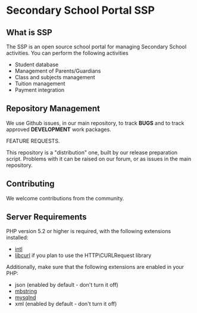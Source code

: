 # Secondary School Portal SSP

## What is SSP

The SSP is an open source school portal for managing Secondary School activities. You can perform the following activities

- Student database
- Management of Parents/Guardians
- Class and subjects management
- Tuition management
- Payment integration

## Repository Management

We use Github issues, in our main repository, to track **BUGS** and to track approved **DEVELOPMENT** work packages.

FEATURE REQUESTS.

This repository is a "distribution" one, built by our release preparation script. 
Problems with it can be raised on our forum, or as issues in the main repository.

## Contributing

We welcome contributions from the community.

## Server Requirements

PHP version 5.2 or higher is required, with the following extensions installed: 

- [intl](http://php.net/manual/en/intl.requirements.php)
- [libcurl](http://php.net/manual/en/curl.requirements.php) if you plan to use the HTTP\CURLRequest library

Additionally, make sure that the following extensions are enabled in your PHP:

- json (enabled by default - don't turn it off)
- [mbstring](http://php.net/manual/en/mbstring.installation.php)
- [mysqlnd](http://php.net/manual/en/mysqlnd.install.php)
- xml (enabled by default - don't turn it off)
